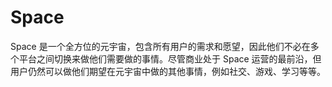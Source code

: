 # 

# Space

Space 是一个全方位的元宇宙，包含所有用户的需求和愿望，因此他们不必在多个平台之间切换来做他们需要做的事情。尽管商业处于 Space 运营的最前沿，但用户仍然可以做他们期望在元宇宙中做的其他事情，例如社交、游戏、学习等等。



